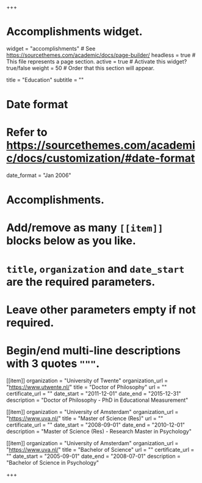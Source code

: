 +++
# Accomplishments widget.
widget = "accomplishments"  # See https://sourcethemes.com/academic/docs/page-builder/
headless = true  # This file represents a page section.
active = true  # Activate this widget? true/false
weight = 50  # Order that this section will appear.

title = "Education"
subtitle = ""

# Date format
#   Refer to https://sourcethemes.com/academic/docs/customization/#date-format
date_format = "Jan 2006"

# Accomplishments.
#   Add/remove as many `[[item]]` blocks below as you like.
#   `title`, `organization` and `date_start` are the required parameters.
#   Leave other parameters empty if not required.
#   Begin/end multi-line descriptions with 3 quotes `"""`.

[[item]]
  organization = "University of Twente"
  organization_url = "https://www.utwente.nl/"
  title = "Doctor of Philosophy"
  url = ""
  certificate_url = ""
  date_start = "2011-12-01"
  date_end = "2015-12-31"
  description = "Doctor of Philosophy - PhD in Educational Measurement"

[[item]]
  organization = "University of Amsterdam"
  organization_url = "https://www.uva.nl/"
  title = "Master of Science (Res)"
  url = ""
  certificate_url = ""
  date_start = "2008-09-01"
  date_end = "2010-12-01"
  description = "Master of Science (Res) - Research Master in Psychology"
  
[[item]]
  organization = "University of Amsterdam"
  organization_url = "https://www.uva.nl/"
  title = "Bachelor of Science"
  url = ""
  certificate_url = ""
  date_start = "2005-09-01"
  date_end = "2008-07-01"
  description = "Bachelor of Science in Psychology"

+++
